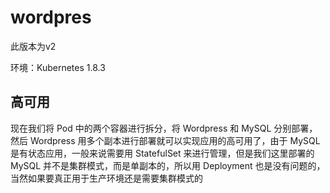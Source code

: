 # wordpres
此版本为v2

环境：Kubernetes 1.8.3

## 高可用

现在我们将 Pod 中的两个容器进行拆分，将 Wordpress 和 MySQL 分别部署，然后 Wordpress 用多个副本进行部署就可以实现应用的高可用了，由于 MySQL 是有状态应用，一般来说需要用 StatefulSet 来进行管理，但是我们这里部署的 MySQL 并不是集群模式，而是单副本的，所以用 Deployment 也是没有问题的，当然如果要真正用于生产环境还是需要集群模式的

